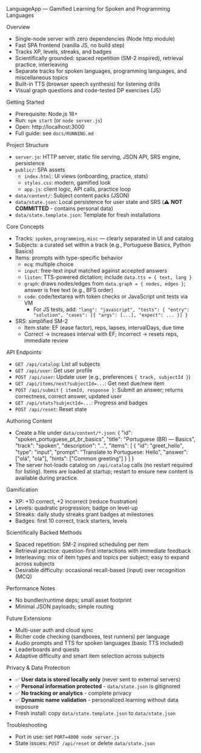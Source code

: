 LanguageApp — Gamified Learning for Spoken and Programming Languages

Overview
- Single-node server with zero dependencies (Node http module)
- Fast SPA frontend (vanilla JS, no build step)
- Tracks XP, levels, streaks, and badges
- Scientifically grounded: spaced repetition (SM-2 inspired), retrieval practice, interleaving
- Separate tracks for spoken languages, programming languages, and miscellaneous topics
- Built-in TTS (browser speech synthesis) for listening drills
- Visual graph questions and code-tested DP exercises (JS)

Getting Started
- Prerequisite: Node.js 18+
- Run: `npm start` (or `node server.js`)
- Open: http://localhost:3000
- Full guide: see `docs/RUNNING.md`

Project Structure
- `server.js`: HTTP server, static file serving, JSON API, SRS engine, persistence
- `public/`: SPA assets
  - `index.html`: UI views (onboarding, practice, stats)
  - `styles.css`: modern, gamified look
  - `app.js`: client logic, API calls, practice loop
- `data/content/`: Subject content packs (JSON)
- `data/state.json`: Local persistence for user state and SRS (⚠️ **NOT COMMITTED** - contains personal data)
- `data/state.template.json`: Template for fresh installations

Core Concepts
- Tracks: `spoken`, `programming`, `misc` — clearly separated in UI and catalog
- Subjects: a curated set within a track (e.g., Portuguese Basics, Python Basics)
- Items: prompts with type-specific behavior
  - `mcq`: multiple choice
  - `input`: free-text input matched against accepted answers
  - `listen`: TTS-powered dictation; include `data.tts = { text, lang }`
  - `graph`: draws nodes/edges from `data.graph = { nodes, edges }`; answer is free text (e.g., BFS order)
  - `code`: code/textarea with token checks or JavaScript unit tests via VM
    - For JS tests, add: `"lang": "javascript", "tests": { "entry": "solution", "cases": [{ "args": [...], "expect": ... }] }`
- SRS: simplified SM-2
  - Item state: EF (ease factor), reps, lapses, intervalDays, due time
  - Correct → increases interval with EF; Incorrect → resets reps, immediate review

API Endpoints
- `GET /api/catalog`: List all subjects
- `GET /api/user`: Get user profile
- `POST /api/user`: Update user (e.g., preferences `{ track, subjectId }`)
- `GET /api/items/next?subjectId=...`: Get next due/new item
- `POST /api/submit` `{ itemId, response }`: Submit an answer; returns correctness, correct answer, updated user
- `GET /api/stats?subjectId=...`: Progress and badges
- `POST /api/reset`: Reset state

Authoring Content
- Create a file under `data/content/*.json`:
  {
    "id": "spoken_portuguese_pt_br_basics",
    "title": "Portuguese (BR) — Basics",
    "track": "spoken",
    "description": "...",
    "items": [
      { "id": "greet_hello", "type": "input", "prompt": "Translate to Portuguese: Hello", "answer": ["olá", "ola"], "hints": ["Common greeting"] }
    ]
  }
- The server hot-loads catalog on `/api/catalog` calls (no restart required for listing). Items are loaded at startup; restart to ensure new content is available during practice.

Gamification
- XP: +10 correct, +2 incorrect (reduce frustration)
- Levels: quadratic progression; badge on level-up
- Streaks: daily study streaks grant badges at milestones
- Badges: first 10 correct, track starters, levels

Scientifically Backed Methods
- Spaced repetition: SM-2 inspired scheduling per item
- Retrieval practice: question-first interactions with immediate feedback
- Interleaving: mix of item types and topics per subject; easy to expand across subjects
- Desirable difficulty: occasional recall-based (input) over recognition (MCQ)

Performance Notes
- No bundler/runtime deps; small asset footprint
- Minimal JSON payloads; simple routing

Future Extensions
- Multi-user auth and cloud sync
- Richer code checking (sandboxes, test runners) per language
- Audio prompts and TTS for spoken languages (basic TTS included)
- Leaderboards and quests
- Adaptive difficulty and smart item selection across subjects

Privacy & Data Protection
- ✅ **User data is stored locally only** (never sent to external servers)
- ✅ **Personal information protected** - `data/state.json` is gitignored
- ✅ **No tracking or analytics** - complete privacy
- ✅ **Dynamic name validation** - personalized learning without data exposure
- Fresh install: copy `data/state.template.json` to `data/state.json`

Troubleshooting
- Port in use: set `PORT=4000 node server.js`
- State issues: `POST /api/reset` or delete `data/state.json`
